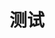 ---
title: 测试
description: Nuxt.js 的测试示例
github: with-ava
documentation: /guide/development-tools#端对端测试
---